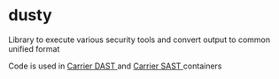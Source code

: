 # dusty

Library to execute various security tools and convert output to common unified format 

Code is used in [ Carrier DAST ](https://hub.docker.com/r/getcarrier/dast/) and [ Carrier SAST ](#) containers
